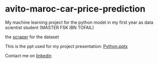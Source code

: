 # avito-maroc-car-price-prediction
My machine learning project for the python model in my first year as data scientist student (MASTER FSK IBN TOFAIL)

the [scraper](https://github.com/soufianebch/avito-car-scraper) for the dataset

This is the ppt used for my project presentation: [Python.pptx](https://github.com/soufianebch/avito-car-scraper/files/8766834/Python.pptx)

Contact me on [linkedin](https://www.linkedin.com/in/soufiane-bouchtaoui)
